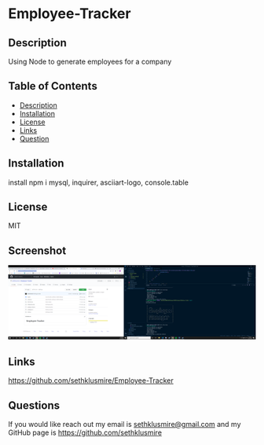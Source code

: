 # Employee-Tracker

## Description
Using Node to generate employees for a company

## Table of Contents

* [Description](#description)
* [Installation](#installation)
* [License](#license)
* [Links](#links)
* [Question](#questions)

## Installation
install npm i mysql, inquirer, asciiart-logo, console.table

## License
MIT

## Screenshot
![screenshot](images/Screenshot.png)

## Links
https://github.com/sethklusmire/Employee-Tracker

## Questions
If you would like reach out my email is [sethklusmire@gmail.com](sethklusmire@gmail.com) and my GitHub page is https://github.com/sethklusmire
